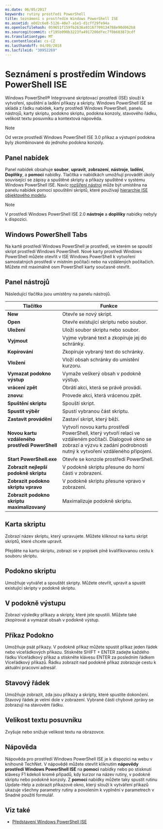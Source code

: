 ```yaml
---
ms.date: 06/05/2017
keywords: rutiny prostředí PowerShell
title: Seznámení s prostředím Windows PowerShell ISE
ms.assetid: e0d2c6e8-5126-40e7-a1e1-d1cff29fe94a
ms.openlocfilehash: 059651f159fb2636a93167709134788e90d062b8
ms.sourcegitcommit: cf195b090b3223fa4917206dfec7f0b603873cdf
ms.translationtype: MT
ms.contentlocale: cs-CZ
ms.lasthandoff: 04/09/2018
ms.locfileid: "30952269"
---
```

# <a name="exploring-the-windows-powershell-ise"></a>Seznámení s prostředím Windows PowerShell ISE

Windows PowerShell® Integrované skriptovací prostředí (ISE) slouží k vytvoření, spuštění a ladění příkazy a skripty. Windows PowerShell ISE se skládá z řádku nabídek, karty prostředí Windows PowerShell, panelu nástrojů, karty skriptu, podokno skriptu, podokna konzoly, stavového řádku, velikost textu posuvníku a kontextová nápověda.

> [!NOTE]
> Od verze prostředí Windows PowerShell ISE 3.0 příkaz a výstupní podokna byly zkombinované do jednoho podokna konzoly.

## <a name="menu-bar"></a>Panel nabídek

Panel nabídek obsahuje **soubor**, **upravit**, **zobrazení**, **nástroje**, **ladění**,  **Doplňky**, a **pomoci** nabídky. Tlačítka v nabídkách umožňují provádět úkoly související se zápisy a spuštěné skripty a příkazy spuštěné v systému Windows PowerShell ISE. Navíc [rozšíření nástroj](../../core-powershell/ise/The-ISEAddOnTool-Object.md) může být umístěna na panelu nabídek pomocí spouštění skriptů, které používají [hierarchie ISE objektového modelu](../../core-powershell/ise/The-ISE-Object-Model-Hierarchy.md).

> [!NOTE]
> V prostředí Windows PowerShell ISE 2.0 **nástroje** a **doplňky** nabídky nebyly k dispozici.

## <a name="windows-powershell-tabs"></a>Windows PowerShell Tabs

Na kartě prostředí Windows PowerShell je prostředí, ve kterém se spouští skript prostředí Windows PowerShell. Nové karty prostředí Windows PowerShell můžete otevřít v ISE Windows PowerShell k vytvoření samostatných prostředí v místním počítači nebo na vzdálených počítačích. Můžete mít maximálně osm PowerShell karty současně otevřít.

## <a name="toolbar"></a>Panel nástrojů

Následující tlačítka jsou umístěny na panelu nástrojů.

|Tlačítko|Funkce|
|----------|------------|
|**New**|Otevře se nový skript.|
|**Open**|Otevře existující skriptu nebo soubor.|
|**Uložení**|Uloží soubor skriptu nebo soubor.|
|**Vyjmout**|Vyjme vybrané text a zkopíruje jej do schránky.|
|**Kopírování**|Zkopíruje vybraný text do schránky.|
|**Vložení**|Vloží obsah schránky do umístění kurzoru.|
|**Vymazat podokno výstup**|Vymaže veškerý obsah v podokně výstup.|
|**vrácení zpět**|Obrátí akci, která se právě provádí.|
|**znovu:**|Provede akci, která vrácenou zpět.|
|**Spuštění skriptu**|Spouští skript.|
|**Spustit výběr**|Spustí vybranou část skriptu.|
|**Zastavit provádění**|Zastaví skript, který běží.|
|**Novou kartu vzdáleného prostředí PowerShell**|Vytvoří novou kartu prostředí PowerShell, který vytvoří relaci ve vzdáleném počítači. Dialogové okno se zobrazí a výzvu k zadání podrobností nutný k vytvoření vzdáleného připojení.|
|**Start PowerShell.exe**|Otevře se konzole prostředí PowerShell.|
|**Zobrazit nejlepší podokně skriptu**|V podokně skriptu přesune do horní části v zobrazení.|
|**Zobrazit podokno skriptu vpravo**|V podokně skriptu přesune vpravo v zobrazení.|
|**Zobrazit podokno skriptu maximalizovaný**|Maximalizuje podokně skriptu.|

## <a name="script-tab"></a>Karta skriptu

Zobrazí název skriptu, který upravujete. Můžete kliknout na kartu skript skriptů, které chcete upravit.

Přejděte na kartu skriptu, zobrazí se v popisek plně kvalifikovanou cestu k souboru skriptu.

## <a name="script-pane"></a>Podokno skriptu

Umožňuje vytvářet a spouštět skripty. Můžete otevřít, upravit a spustit existující skripty v podokně skriptu.

## <a name="output-pane"></a>V podokně výstupu

Zobrazí výsledky příkazy a skripty, které jste spustili. Můžete také zkopírovat a vymazat obsah v podokně výstup.

## <a name="command-pane"></a>Příkaz Podokno

Umožňuje psát příkazy. V podokně příkaz můžete spustit příkaz jeden řádek nebo víceřádkových příkazu. Stiskněte SHIFT + ENTER zadejte každého řádku Víceřádkový příkaz a stiskněte klávesu ENTER za posledním řádkem Víceřádkový příkazů. Řádku zobrazit nad podokně příkaz zobrazuje cestu k aktuální pracovní adresář.

## <a name="status-bar"></a>Stavový řádek

Umožňuje zobrazit, zda jsou příkazy a skripty, které spustíte dokončení. Stavový řádek je velmi dole v zobrazení. Vybrané části chybové zprávy se zobrazují na stavovém řádku.

## <a name="text-size-slider"></a>Velikost textu posuvníku

Zvyšuje nebo snižuje velikost textu na obrazovce.

## <a name="help"></a>Nápověda

Nápověda pro prostředí Windows PowerShell ISE je k dispozici na webu v knihovně TechNet. V nápovědě můžete otevřít kliknutím **nápovědy prostředí Windows PowerShell ISE** na **pomoci** nabídky nebo po stisknutí klávesy F1 kdekoli kromě případů, kdy kurzor na název rutiny, v podokně skriptu nebo podokně konzoly. Z **pomoci** nabídky můžete taky spustit rutinu Update-Help a zobrazit příkazové okno, který slouží k vytváření příkazů ukazuje všechny parametry rutiny a povolením k vyplnění v parametrech v Snadné použití formulář.

## <a name="see-also"></a>Viz také

- [Představení Windows PowerShell ISE](../../core-powershell/ise/Introducing-the-Windows-PowerShell-ISE.md)